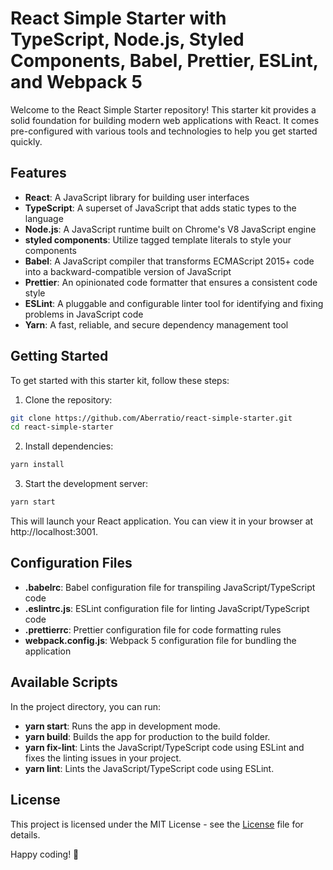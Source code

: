 # React Simple Starter with TypeScript, Node.js, Styled Components, Babel, Prettier, ESLint, and Webpack 5

Welcome to the React Simple Starter repository! This starter kit provides a solid foundation for building modern web applications with React. It comes pre-configured with various tools and technologies to help you get started quickly.

## Features

- **React**: A JavaScript library for building user interfaces
- **TypeScript**: A superset of JavaScript that adds static types to the language
- **Node.js**: A JavaScript runtime built on Chrome's V8 JavaScript engine
- **styled components**: Utilize tagged template literals to style your components
- **Babel**: A JavaScript compiler that transforms ECMAScript 2015+ code into a backward-compatible version of JavaScript
- **Prettier**: An opinionated code formatter that ensures a consistent code style
- **ESLint**: A pluggable and configurable linter tool for identifying and fixing problems in JavaScript code
- **Yarn**: A fast, reliable, and secure dependency management tool

## Getting Started

To get started with this starter kit, follow these steps:

1. Clone the repository:

```bash
git clone https://github.com/Aberratio/react-simple-starter.git
cd react-simple-starter
```

2. Install dependencies:

```bash
yarn install
```

3. Start the development server:

```bash
yarn start
```

This will launch your React application. You can view it in your browser at http://localhost:3001.

## Configuration Files

- **.babelrc**: Babel configuration file for transpiling JavaScript/TypeScript code
- **.eslintrc.js**: ESLint configuration file for linting JavaScript/TypeScript code
- **.prettierrc**: Prettier configuration file for code formatting rules
- **webpack.config.js**: Webpack 5 configuration file for bundling the application

## Available Scripts

In the project directory, you can run:

- **yarn start**: Runs the app in development mode.
- **yarn build**: Builds the app for production to the build folder.
- **yarn fix-lint**: Lints the JavaScript/TypeScript code using ESLint and fixes the linting issues in your project.
- **yarn lint**: Lints the JavaScript/TypeScript code using ESLint.

## License

This project is licensed under the MIT License - see the [License](LICENSE) file for details.

Happy coding! 🚀

